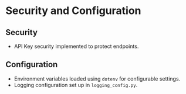 # Security and Configuration

## Security
- API Key security implemented to protect endpoints.

## Configuration
- Environment variables loaded using `dotenv` for configurable settings.
- Logging configuration set up in `logging_config.py`.
